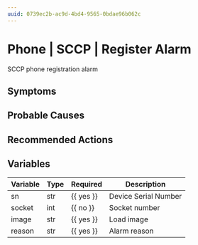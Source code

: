 ```yaml
---
uuid: 0739ec2b-ac9d-4bd4-9565-0bdae96b062c
---
```

# Phone | SCCP | Register Alarm

SCCP phone registration alarm

## Symptoms

## Probable Causes

## Recommended Actions

## Variables

Variable | Type | Required | Description
--- | --- | --- | ---
sn | str | {{ yes }} | Device Serial Number
socket | int | {{ no }} | Socket number
image | str | {{ yes }} | Load image
reason | str | {{ yes }} | Alarm reason
